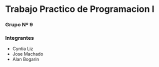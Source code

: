 # Trabajo Practico de Programacion I

### Grupo Nº 9

### Integrantes
- Cyntia Liz
- Jose Machado
- Alan Bogarin
